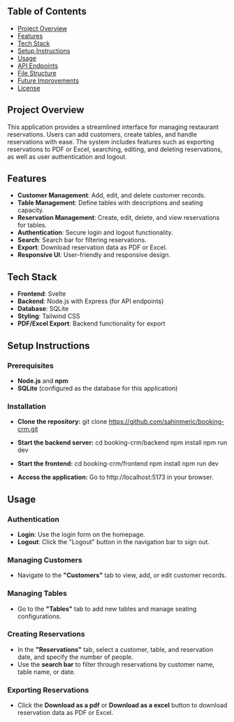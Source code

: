 ## Table of Contents

- [Project Overview](#project-overview)
- [Features](#features)
- [Tech Stack](#tech-stack)
- [Setup Instructions](#setup-instructions)
- [Usage](#usage)
- [API Endpoints](#api-endpoints)
- [File Structure](#file-structure)
- [Future Improvements](#future-improvements)
- [License](#license)

## Project Overview

This application provides a streamlined interface for managing restaurant reservations. Users can add customers, create tables, and handle reservations with ease. The system includes features such as exporting reservations to PDF or Excel, searching, editing, and deleting reservations, as well as user authentication and logout.

## Features

- **Customer Management**: Add, edit, and delete customer records.
- **Table Management**: Define tables with descriptions and seating capacity.
- **Reservation Management**: Create, edit, delete, and view reservations for tables.
- **Authentication**: Secure login and logout functionality.
- **Search**: Search bar for filtering reservations.
- **Export**: Download reservation data as PDF or Excel.
- **Responsive UI**: User-friendly and responsive design.

## Tech Stack

- **Frontend**: Svelte
- **Backend**: Node.js with Express (for API endpoints)
- **Database**: SQLite
- **Styling**: Tailwind CSS
- **PDF/Excel Export**: Backend functionality for export

## Setup Instructions

### Prerequisites

- **Node.js** and **npm**
- **SQLite** (configured as the database for this application)

### Installation

- **Clone the repository:**
  git clone https://github.com/sahinmeric/booking-crm.git

- **Start the backend server:**
  cd booking-crm/backend
  npm install
  npm run dev

- **Start the frontend:**
  cd booking-crm/frontend
  npm install
  npm run dev

- **Access the application:**
  Go to http://localhost:5173 in your browser.

## Usage

### Authentication

- **Login**: Use the login form on the homepage.
- **Logout**: Click the "Logout" button in the navigation bar to sign out.

### Managing Customers

- Navigate to the **"Customers"** tab to view, add, or edit customer records.

### Managing Tables

- Go to the **"Tables"** tab to add new tables and manage seating configurations.

### Creating Reservations

- In the **"Reservations"** tab, select a customer, table, and reservation date, and specify the number of people.
- Use the **search bar** to filter through reservations by customer name, table name, or date.

### Exporting Reservations

- Click the **Download as a pdf** or **Download as a excel** button to download reservation data as PDF or Excel.
